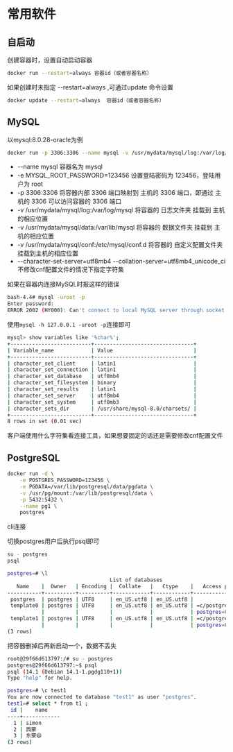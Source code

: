 # 常用软件

## 自启动

创建容器时，设置自动启动容器

```bash
docker run --restart=always 容器id（或者容器名称）
```

如果创建时未指定 --restart=always ,可通过update 命令设置

```bash
docker update --restart=always  容器id（或者容器名称）
```

## MySQL

以mysql:8.0.28-oracle为例

```bash
docker run -p 3306:3306 --name mysql -v /usr/mydata/mysql/log:/var/log/mysql -v /usr/mydata/mysql/data:/var/lib/mysql -v /usr/mydata/mysql/conf:/etc/mysql/conf.d -e MYSQL_ROOT_PASSWORD=123456 -d --name=mysql1 mysql:8.0.28-oracle --character-set-server=utf8mb4 --collation-server=utf8mb4_unicode_ci
```

- --name mysql    容器名为 mysql
- -e MYSQL_ROOT_PASSWORD=123456    设置登陆密码为 123456，登陆用户为 root
- -p 3306:3306    将容器内部 3306 端口映射到 主机的 3306 端口，即通过 主机的 3306 可以访问容器的 3306 端口
- -v /usr/mydata/mysql/log:/var/log/mysql    将容器的 日志文件夹 挂载到 主机的相应位置
- -v /usr/mydata/mysql/data:/var/lib/mysql    将容器的 数据文件夹 挂载到 主机的相应位置
- -v /usr/mydata/mysql/conf:/etc/mysql/conf.d    将容器的 自定义配置文件夹 挂载到主机的相应位置
- --character-set-server=utf8mb4 --collation-server=utf8mb4_unicode_ci    不修改cnf配置文件的情况下指定字符集

如果在容器内连接MySQL时报这样的错误

```bash
bash-4.4# mysql -uroot -p
Enter password:
ERROR 2002 (HY000): Can't connect to local MySQL server through socket '/var/lib/mysql/mysql.sock' (2)
```

使用`mysql -h 127.0.0.1 -uroot -p`连接即可

```bash
mysql> show variables like '%char%';
+--------------------------+--------------------------------+
| Variable_name            | Value                          |
+--------------------------+--------------------------------+
| character_set_client     | latin1                         |
| character_set_connection | latin1                         |
| character_set_database   | utf8mb4                        |
| character_set_filesystem | binary                         |
| character_set_results    | latin1                         |
| character_set_server     | utf8mb4                        |
| character_set_system     | utf8mb3                        |
| character_sets_dir       | /usr/share/mysql-8.0/charsets/ |
+--------------------------+--------------------------------+
8 rows in set (0.01 sec)
```

客户端使用什么字符集看连接工具，如果想要固定的话还是需要修改cnf配置文件

## PostgreSQL

```bash
docker run -d \
    -e POSTGRES_PASSWORD=123456 \
    -e PGDATA=/var/lib/postgresql/data/pgdata \
    -v /usr/pg/mount:/var/lib/postgresql/data \
    -p 5432:5432 \
    --name pg1 \
    postgres
```

cli连接

切换postgres用户后执行psql即可

```bash
su - postgres
psql
```

```bash
postgres=# \l
                                 List of databases
   Name    |  Owner   | Encoding |  Collate   |   Ctype    |   Access privileges
-----------+----------+----------+------------+------------+-----------------------
 postgres  | postgres | UTF8     | en_US.utf8 | en_US.utf8 |
 template0 | postgres | UTF8     | en_US.utf8 | en_US.utf8 | =c/postgres          +
           |          |          |            |            | postgres=CTc/postgres
 template1 | postgres | UTF8     | en_US.utf8 | en_US.utf8 | =c/postgres          +
           |          |          |            |            | postgres=CTc/postgres
(3 rows)
```

把容器删掉后再新启动一个，数据不丢失

```bash
root@29f66d613797:/# su - postgres
postgres@29f66d613797:~$ psql
psql (14.1 (Debian 14.1-1.pgdg110+1))
Type "help" for help.

postgres=# \c test1
You are now connected to database "test1" as user "postgres".
test1=# select * from t1 ;
 id |    name
----+------------
  1 | simon
  2 | 西蒙
  3 | 东蒙😄
(3 rows)
```


